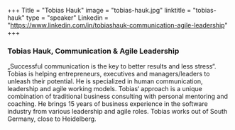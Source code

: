 +++
Title = "Tobias Hauk"
image = "tobias-hauk.jpg"
linktitle = "tobias-hauk"
type = "speaker"
Linkedin = "https://www.linkedin.com/in/tobiashauk-communication-agile-leadership"
+++

### Tobias Hauk, Communication & Agile Leadership
„Successful communication is the key to better results and less stress“. Tobias is helping entrepreneurs, executives and managers/leaders to unleash their potential. He is specialized in human communication, leadership and agile working models. Tobias‘ approach is a unique combination of traditional business consulting with personal mentoring and coaching. He brings 15 years of business experience in the software industry from various leadership and agile roles. Tobias works out of South Germany, close to Heidelberg.